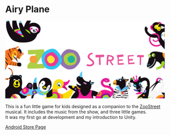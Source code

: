 # Airy Plane
![inator picture](/images/zoostreet_feature.png)

This is a fun little game for kids designed as a companion to the [ZooStreet](http://www.zoostreet.ca/) musical. It includes the music from the show, and three little games.
<br>
It was my first go at development and my introduction to Unity.

[Android Store Page](https://play.google.com/store/apps/details?id=com.JakeParente.ZooStreet&hl=en_CA)


